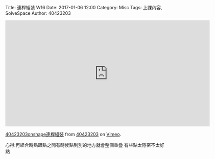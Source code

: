 Title:  連桿組裝  W16 
Date: 2017-01-06 12:00
Category: Misc
Tags: 上課內容, SolveSpace
Author: 40423203


<iframe src="https://player.vimeo.com/video/198206811" width="640" height="333" frameborder="0" webkitallowfullscreen mozallowfullscreen allowfullscreen></iframe>
<p><a href="https://vimeo.com/198206811">40423203onshape連桿組裝</a> from <a href="https://vimeo.com/user46241007">40423203</a> on <a href="https://vimeo.com">Vimeo</a>.</p>

心得:再組合時點跟點之間有時候點到別的地方就會整個重疊
有些點太隱密不太好點